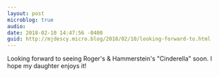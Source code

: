 ```yaml
---
layout: post
microblog: true
audio: 
date: 2018-02-10 14:47:56 -0400
guid: http://mjdescy.micro.blog/2018/02/10/looking-forward-to.html
---
```

Looking forward to seeing Roger's & Hammerstein's "Cinderella" soon. I hope my daughter enjoys it!
